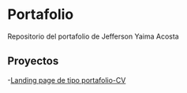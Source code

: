 # Portafolio

Repositorio del portafolio de Jefferson Yaima Acosta

## Proyectos
-[Landing page de tipo portafolio-CV](https://jeffersonyaima.github.io/Portafolio-CV)
